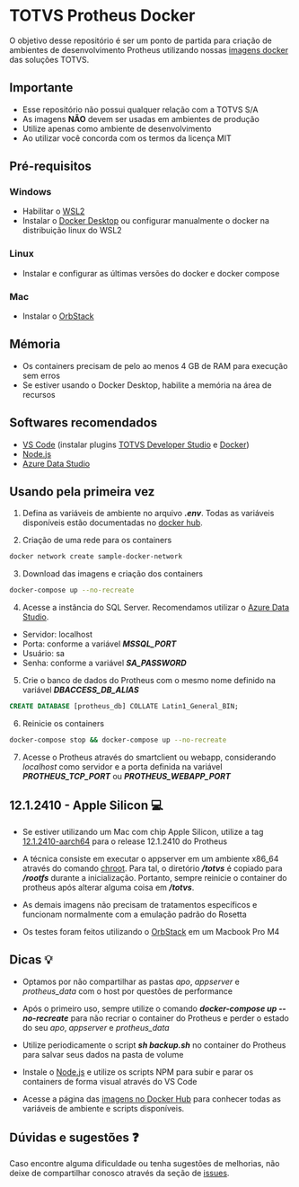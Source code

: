 # TOTVS Protheus Docker

O objetivo desse repositório é ser um ponto de partida para criação de ambientes de
desenvolvimento Protheus utilizando nossas [imagens docker](https://hub.docker.com/u/soulsys) das soluções TOTVS.

## Importante

- Esse repositório não possui qualquer relação com a TOTVS S/A
- As imagens **NÃO** devem ser usadas em ambientes de produção
- Utilize apenas como ambiente de desenvolvimento
- Ao utilizar você concorda com os termos da licença MIT

## Pré-requisitos

### Windows

- Habilitar o [WSL2](https://www.omgubuntu.co.uk/how-to-install-wsl2-on-windows-10)
- Instalar o [Docker Desktop](https://docs.docker.com/desktop/windows/install) ou configurar manualmente o docker na distribuição linux do WSL2

### Linux

- Instalar e configurar as últimas versões do docker e docker compose

### Mac

- Instalar o [OrbStack](https://orbstack.dev/)

## Mémoria

- Os containers precisam de pelo ao menos 4 GB de RAM para execução sem erros
- Se estiver usando o Docker Desktop, habilite a memória na área de recursos

## Softwares recomendados

- [VS Code](https://code.visualstudio.com/download)
  (instalar plugins [TOTVS Developer Studio](https://marketplace.visualstudio.com/items?itemName=totvs.tds-vscode) e
  [Docker](https://marketplace.visualstudio.com/items?itemName=ms-azuretools.vscode-docker))
- [Node.js](https://nodejs.org/en/download/)
- [Azure Data Studio](https://docs.microsoft.com/pt-br/sql/azure-data-studio/download-azure-data-studio?view=sql-server-ver15)

## Usando pela primeira vez

1. Defina as variáveis de ambiente no arquivo **_.env_**.
   Todas as variáveis disponíveis estão documentadas no [docker hub](https://hub.docker.com/u/soulsys).

2. Criação de uma rede para os containers

```bash
docker network create sample-docker-network
```

3. Download das imagens e criação dos containers

```bash
docker-compose up --no-recreate
```

4. Acesse a instância do SQL Server. Recomendamos utilizar o [Azure Data Studio](https://docs.microsoft.com/pt-br/sql/azure-data-studio/download-azure-data-studio?view=sql-server-ver15).

- Servidor: localhost
- Porta: conforme a variável **_MSSQL_PORT_**
- Usuário: sa
- Senha: conforme a variável **_SA_PASSWORD_**

5. Crie o banco de dados do Protheus com o mesmo nome definido na variável **_DBACCESS_DB_ALIAS_**

```sql
CREATE DATABASE [protheus_db] COLLATE Latin1_General_BIN;
```

6. Reinicie os containers

```bash
docker-compose stop && docker-compose up --no-recreate
```

7. Acesse o Protheus através do smartclient ou webapp, considerando _localhost_ como servidor e a porta definida
   na variável **_PROTHEUS_TCP_PORT_** ou **_PROTHEUS_WEBAPP_PORT_**

## 12.1.2410 - Apple Silicon 💻

- Se estiver utilizando um Mac com chip Apple Silicon, utilize a tag [12.1.2410-aarch64](https://hub.docker.com/r/soulsys/totvs_protheus/tags) para o release 12.1.2410 do Protheus

- A técnica consiste em executar o appserver em um ambiente x86_64 através do comando [chroot](<https://wiki.archlinux.org/title/Chroot*(Portugu%C3%AAs)>). Para tal, o diretório **_/totvs_** é copiado para **_/rootfs_** durante a inicialização. Portanto, sempre reinicie o container do protheus após alterar alguma coisa em **_/totvs_**.

- As demais imagens não precisam de tratamentos específicos e funcionam normalmente com a emulação padrão do Rosetta

- Os testes foram feitos utilizando o [OrbStack](https://orbstack.dev/) em um Macbook Pro M4

## Dicas 💡

- Optamos por não compartilhar as pastas _apo_, _appserver_ e _protheus_data_ com o host por questões de performance

- Após o primeiro uso, sempre utilize o comando **_docker-compose up --no-recreate_** para não recriar o container
  do Protheus e perder o estado do seu _apo_, _appserver_ e _protheus_data_

- Utilize periodicamente o script **_sh backup.sh_** no container do Protheus para salvar seus dados na pasta de volume

- Instale o [Node.js](https://nodejs.org/en/download/) e utilize os scripts NPM para subir e parar os containers
  de forma visual através do VS Code

- Acesse a página das [imagens no Docker Hub](https://hub.docker.com/u/soulsys) para conhecer todas
  as variáveis de ambiente e scripts disponíveis.

## Dúvidas e sugestões ❓

Caso encontre alguma dificuldade ou tenha sugestões de melhorias, não deixe de compartilhar conosco através da seção de [issues](https://github.com/soulsys/totvs-protheus-docker/issues).
